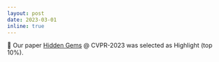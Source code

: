 ```yaml
---
layout: post
date: 2023-03-01
inline: true
---
```

🎉 Our paper [Hidden Gems](https://github.com/Toytiny/CMFlow) @ CVPR-2023 was selected as Highlight (top 10%). 